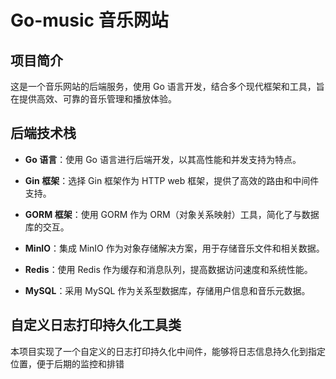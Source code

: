 # Go-music 音乐网站

## 项目简介
这是一个音乐网站的后端服务，使用 Go 语言开发，结合多个现代框架和工具，旨在提供高效、可靠的音乐管理和播放体验。

## 后端技术栈

- **Go 语言**：使用 Go 语言进行后端开发，以其高性能和并发支持为特点。
  
- **Gin 框架**：选择 Gin 框架作为 HTTP web 框架，提供了高效的路由和中间件支持。

- **GORM 框架**：使用 GORM 作为 ORM（对象关系映射）工具，简化了与数据库的交互。

- **MinIO**：集成 MinIO 作为对象存储解决方案，用于存储音乐文件和相关数据。

- **Redis**：使用 Redis 作为缓存和消息队列，提高数据访问速度和系统性能。

- **MySQL**：采用 MySQL 作为关系型数据库，存储用户信息和音乐元数据。

## 自定义日志打印持久化工具类
本项目实现了一个自定义的日志打印持久化中间件，能够将日志信息持久化到指定位置，便于后期的监控和排错
